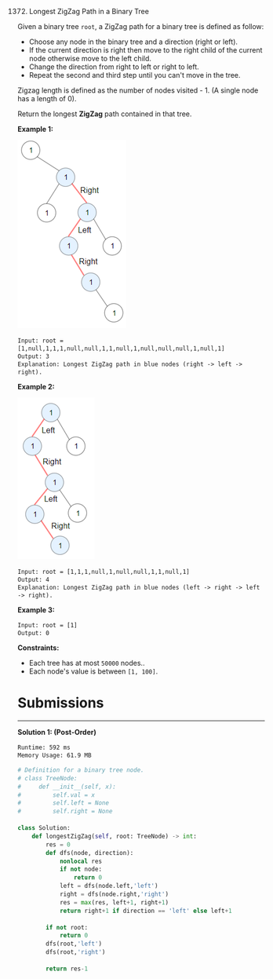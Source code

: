 1372. Longest ZigZag Path in a Binary Tree

Given a binary tree `root`, a ZigZag path for a binary tree is defined as follow:

* Choose any node in the binary tree and a direction (right or left).
* If the current direction is right then move to the right child of the current node otherwise move to the left child.
* Change the direction from right to left or right to left.
* Repeat the second and third step until you can't move in the tree.

Zigzag length is defined as the number of nodes visited - 1. (A single node has a length of 0).

Return the longest **ZigZag** path contained in that tree.

 

**Example 1:**

![1372_sample_1_1702.png](img/1372_sample_1_1702.png)
```
Input: root = [1,null,1,1,1,null,null,1,1,null,1,null,null,null,1,null,1]
Output: 3
Explanation: Longest ZigZag path in blue nodes (right -> left -> right).
```

**Example 2:**

![1372_sample_2_1702.png](img/1372_sample_2_1702.png)
```
Input: root = [1,1,1,null,1,null,null,1,1,null,1]
Output: 4
Explanation: Longest ZigZag path in blue nodes (left -> right -> left -> right).
```

**Example 3:**
```
Input: root = [1]
Output: 0
```

**Constraints:**

* Each tree has at most `50000` nodes..
* Each node's value is between `[1, 100]`.

# Submissions
---
**Solution 1: (Post-Order)**
```
Runtime: 592 ms
Memory Usage: 61.9 MB
```
```python
# Definition for a binary tree node.
# class TreeNode:
#     def __init__(self, x):
#         self.val = x
#         self.left = None
#         self.right = None

class Solution:
    def longestZigZag(self, root: TreeNode) -> int:
        res = 0
        def dfs(node, direction):
            nonlocal res
            if not node:
                return 0
            left = dfs(node.left,'left')
            right = dfs(node.right,'right')
            res = max(res, left+1, right+1)
            return right+1 if direction == 'left' else left+1
         
        if not root:
            return 0
        dfs(root,'left')
        dfs(root,'right')
        
        return res-1
```